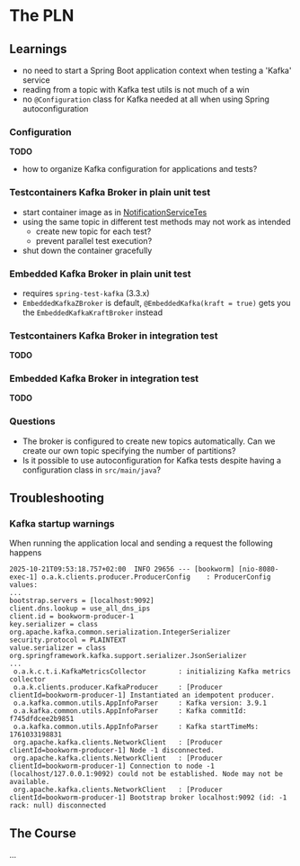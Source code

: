 # The PLN

## Learnings
- no need to start a Spring Boot application context when testing a 'Kafka' service
- reading from a topic with Kafka test utils is not much of a win
- no `@Configuration` class for Kafka needed at all when using Spring autoconfiguration

### Configuration
**TODO**  
- how to organize Kafka configuration for applications and tests? 

### Testcontainers Kafka Broker in plain unit test
- start container image as in [NotificationServiceTes](./src/test/java/de/vetad/bookworm/counter/NotificationServiceTest.java)
- using the same topic in different test methods may not work as intended
  - create new topic for each test?
  - prevent parallel test execution?
- shut down the container gracefully

### Embedded Kafka Broker in plain unit test
- requires `spring-test-kafka` (3.3.x)
- `EmbeddedKafkaZBroker` is default, `@EmbeddedKafka(kraft = true)` gets you the `EmbeddedKafkaKraftBroker` instead

### Testcontainers Kafka Broker in integration test
**TODO**

### Embedded Kafka Broker in integration test
**TODO**

### Questions
- The broker is configured to create new topics automatically. Can we create our own topic specifying the number of partitions?
- Is it possible to use autoconfiguration for Kafka tests despite having a configuration class in `src/main/java`?

## Troubleshooting
### Kafka startup warnings
When running the application local and sending a request the following happens
```
2025-10-21T09:53:18.757+02:00  INFO 29656 --- [bookworm] [nio-8080-exec-1] o.a.k.clients.producer.ProducerConfig    : ProducerConfig values:
...
bootstrap.servers = [localhost:9092]
client.dns.lookup = use_all_dns_ips
client.id = bookworm-producer-1
key.serializer = class org.apache.kafka.common.serialization.IntegerSerializer
security.protocol = PLAINTEXT
value.serializer = class org.springframework.kafka.support.serializer.JsonSerializer
...
 o.a.k.c.t.i.KafkaMetricsCollector        : initializing Kafka metrics collector
 o.a.k.clients.producer.KafkaProducer     : [Producer clientId=bookworm-producer-1] Instantiated an idempotent producer.
 o.a.kafka.common.utils.AppInfoParser     : Kafka version: 3.9.1
 o.a.kafka.common.utils.AppInfoParser     : Kafka commitId: f745dfdcee2b9851
 o.a.kafka.common.utils.AppInfoParser     : Kafka startTimeMs: 1761033198831
 org.apache.kafka.clients.NetworkClient   : [Producer clientId=bookworm-producer-1] Node -1 disconnected.
 org.apache.kafka.clients.NetworkClient   : [Producer clientId=bookworm-producer-1] Connection to node -1 (localhost/127.0.0.1:9092) could not be established. Node may not be available.
 org.apache.kafka.clients.NetworkClient   : [Producer clientId=bookworm-producer-1] Bootstrap broker localhost:9092 (id: -1 rack: null) disconnected
```


## The Course
...